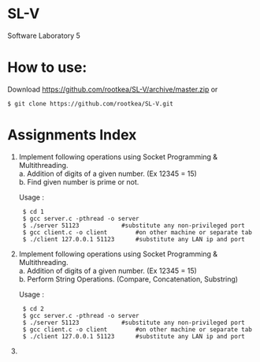 # SL-V
Software Laboratory 5

# How to use:  
Download https://github.com/rootkea/SL-V/archive/master.zip or

	$ git clone https://github.com/rootkea/SL-V.git

# Assignments Index
1. Implement following operations using Socket Programming & Multithreading.  
	a. Addition of digits of a given number. (Ex 12345 = 15)  
	b. Find given number is prime or not.  
	
	Usage :  
	
		$ cd 1
		$ gcc server.c -pthread -o server
		$ ./server 51123			#substitute any non-privileged port
		$ gcc client.c -o client 		#on other machine or separate tab
		$ ./client 127.0.0.1 51123		#substitute any LAN ip and port

2. Implement following operations using Socket Programming & Multithreading.  
	a. Addition of digits of a given number. (Ex 12345 = 15)  
	b. Perform String Operations. (Compare, Concatenation, Substring)  

	Usage :  
	
		$ cd 2
		$ gcc server.c -pthread -o server
		$ ./server 51123			#substitute any non-privileged port
		$ gcc client.c -o client 		#on other machine or separate tab
		$ ./client 127.0.0.1 51123		#substitute any LAN ip and port

3. 
